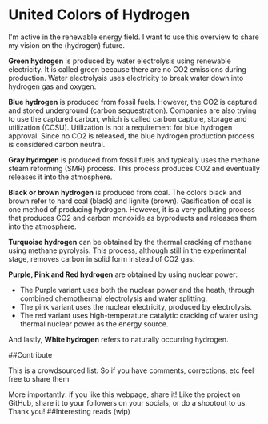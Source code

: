 # United Colors of Hydrogen

I'm active in the renewable energy field. I want to use this overview to share my vision on the (hydrogen) future.

**Green hydrogen** is produced by water electrolysis using renewable electricity. It is called green because there are no CO2 emissions during production. Water electrolysis uses electricity to break water down into hydrogen gas and oxygen.

**Blue hydrogen** is produced from fossil fuels. However, the CO2 is captured and stored underground (carbon sequestration). Companies are also trying to use the captured carbon, which is called carbon capture, storage and utilization (CCSU). Utilization is not a requirement for blue hydrogen approval. Since no CO2 is released, the blue hydrogen production process is considered carbon neutral.

**Gray hydrogen** is produced from fossil fuels and typically uses the methane steam reforming (SMR) process. This process produces CO2 and eventually releases it into the atmosphere.

**Black or brown hydrogen** is produced from coal. The colors black and brown refer to hard coal (black) and lignite (brown). Gasification of coal is one method of producing hydrogen. However, it is a very polluting process that produces CO2 and carbon monoxide as byproducts and releases them into the atmosphere.

**Turquoise hydrogen** can be obtained by the thermal cracking of methane using methane pyrolysis. This process, although still in the experimental stage, removes carbon in solid form instead of CO2 gas.

**Purple, Pink and Red hydrogen** are obtained by using nuclear power:
- The Purple variant uses both the nuclear power and the heath, through combined chemothermal electrolysis and water splitting. 
- The pink variant uses the nuclear electricity, produced by electrolysis.
- The red variant uses high-temperature catalytic cracking of water using thermal nuclear power as the energy source.

And lastly, **White hydrogen** refers to naturally occurring hydrogen.

##Contribute

This is a crowdsourced list. So if you have comments, corrections, etc feel free to share them

More importantly: if you like this webpage, share it! Like the project on GitHub, share it to your followers on your socials, or do a shootout to us. Thank you!
##Interesting reads
(wip)
